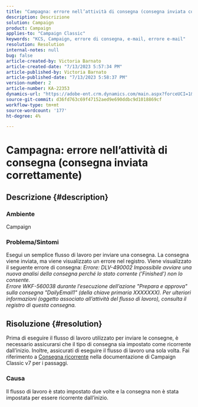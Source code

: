 ```yaml
---
title: "Campagna: errore nell’attività di consegna (consegna inviata correttamente)"
description: Descrizione
solution: Campaign
product: Campaign
applies-to: "Campaign Classic"
keywords: "KCS, Campaign, errore di consegna, e-mail, errore e-mail"
resolution: Resolution
internal-notes: null
bug: false
article-created-by: Victoria Barnato
article-created-date: "7/13/2023 5:57:34 PM"
article-published-by: Victoria Barnato
article-published-date: "7/13/2023 5:58:37 PM"
version-number: 2
article-number: KA-22353
dynamics-url: "https://adobe-ent.crm.dynamics.com/main.aspx?forceUCI=1&pagetype=entityrecord&etn=knowledgearticle&id=b31db8bc-a621-ee11-9cbe-6045bd006295"
source-git-commit: d36fd763c69f47152aed9e690ddbc9d1018869cf
workflow-type: tm+mt
source-wordcount: '177'
ht-degree: 4%

---
```


# Campagna: errore nell’attività di consegna (consegna inviata correttamente)

## Descrizione {#description}


### Ambiente

Campaign

### Problema/Sintomi

Esegui un semplice flusso di lavoro per inviare una consegna. La consegna viene inviata, ma viene visualizzato un errore nel registro. Viene visualizzato il seguente errore di consegna:
*Errore: DLV-490002 Impossibile avviare una nuova analisi della consegna perché lo stato corrente (&#39;Finished&#39;) non lo consente.
<br>Errore WKF-560038 durante l’esecuzione dell’azione &quot;Prepara e approva&quot; sulla consegna &quot;DailyEmail1&quot; (della chiave primaria XXXXXXX). Per ulteriori informazioni (oggetto associato all’attività del flusso di lavoro), consulta il registro di questa consegna.*


## Risoluzione {#resolution}


Prima di eseguire il flusso di lavoro utilizzato per inviare le consegne, è necessario assicurarsi che il tipo di consegna sia impostato come ricorrente dall’inizio. Inoltre, assicurati di eseguire il flusso di lavoro una sola volta. Fai riferimento a [Consegna ricorrente](https://experienceleague.adobe.com/docs/campaign-classic/using/automating-with-workflows/action-activities/recurring-delivery.html?lang=en) nella documentazione di Campaign Classic v7 per i passaggi.

### Causa

Il flusso di lavoro è stato impostato due volte e la consegna non è stata impostata per essere ricorrente dall’inizio.
